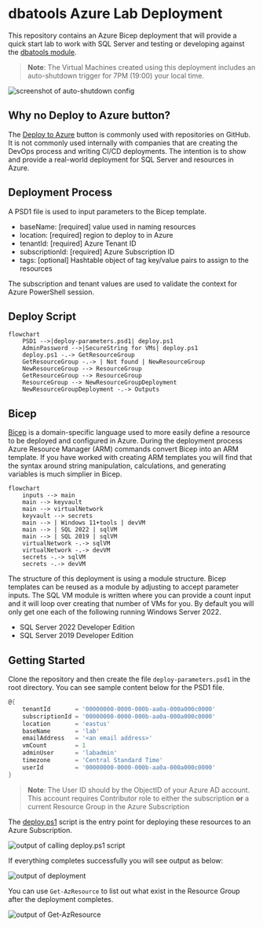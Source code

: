 # dbatools Azure Lab Deployment

This repository contains an Azure Bicep deployment that will provide a quick start lab to work with SQL Server and testing or developing against the [dbatools module](https://github.com/dataplat/dbatools).

> **Note**: The Virtual Machines created using this deployment includes an auto-shutdown trigger for 7PM (19:00) your local time.

![screenshot of auto-shutdown config](https://user-images.githubusercontent.com/11204251/205464340-a0f6d8b6-879f-423b-951d-d49a0aff698a.png)

## Why no Deploy to Azure button?

The [Deploy to Azure](https://azure.microsoft.com/en-gb/blog/deploy-to-azure-button-for-azure-websites-2/) button is commonly used with repositories on GitHub. It is not commonly used internally with companies that are creating the DevOps process and writing CI/CD deployments. The intention is to show and provide a real-world deployment for SQL Server and resources in Azure.

## Deployment Process

A PSD1 file is used to input parameters to the Bicep template.

- baseName: [required] value used in naming resources
- location: [required] region to deploy to in Azure
- tenantId: [required] Azure Tenant ID
- subscriptionId: [required] Azure Subscription ID
- tags: [optional] Hashtable object of tag key/value pairs to assign to the resources

The subscription and tenant values are used to validate the context for Azure PowerShell session.

## Deploy Script

```mermaid
flowchart
    PSD1 -->|deploy-parameters.psd1| deploy.ps1
    AdminPassword -->|SecureString for VMs| deploy.ps1
    deploy.ps1 -.-> GetResourceGroup
    GetResourceGroup -.-> | Not found | NewResourceGroup
    NewResourceGroup --> ResourceGroup
    GetResourceGroup --> ResourceGroup
    ResourceGroup --> NewResourceGroupDeployment
    NewResourceGroupDeployment -.-> Outputs
```

## Bicep

[Bicep](https://github.com/azure/bicep) is a domain-specific language used to more easily define a resource to be deployed and configured in Azure. During the deployment process Azure Resource Manager (ARM) commands convert Bicep into an ARM template. If you have worked with creating ARM templates you will find that the syntax around string manipulation, calculations, and generating variables is much simplier in Bicep.

```mermaid
flowchart
    inputs --> main
    main --> keyvault
    main --> virtualNetwork
    keyvault --> secrets
    main --> | Windows 11+tools | devVM
    main --> | SQL 2022 | sqlVM
    main --> | SQL 2019 | sqlVM
    virtualNetwork -.-> sqlVM
    virtualNetwork -.-> devVM
    secrets -.-> sqlVM
    secrets -.-> devVM
```

The structure of this deployment is using a module structure. Bicep templates can be reused as a module by adjusting to accept parameter inputs. The SQL VM module is written where you can provide a count input and it will loop over creating that number of VMs for you. By default you will only get one each of the following running Windows Server 2022.

- SQL Server 2022 Developer Edition
- SQL Server 2019 Developer Edition

## Getting Started

Clone the repository and then create the file `deploy-parameters.psd1` in the root directory. You can see sample content below for the PSD1 file.

```powershell
@{
    tenantId       = '00000000-0000-000b-aa0a-000a000c0000'
    subscriptionId = '00000000-0000-000b-aa0a-000a000c0000'
    location       = 'eastus'
    baseName       = 'lab'
    emailAddress   = '<an email address>'
    vmCount        = 1
    adminUser      = 'labadmin'
    timezone       = 'Central Standard Time'
    userId         = '00000000-0000-000b-aa0a-000a000c0000'
}
```

> **Note**: The User ID should by the ObjectID of your Azure AD account. This account requires Contributor role to either the subscription **or** a current Resource Group in the Azure Subscription

The [deploy.ps1](deploy.ps1) script is the entry point for deploying these resources to an Azure Subscription.

![output of calling deploy.ps1 script](https://user-images.githubusercontent.com/11204251/205462991-e2da086c-9768-47e3-a6e4-35de8be11b79.png)

If everything completes successfully you will see output as below:

![output of deployment](https://user-images.githubusercontent.com/11204251/205463587-8ef6ae93-a34a-436d-91d7-958e6ee0bcae.png)

You can use `Get-AzResource` to list out what exist in the Resource Group after the deployment completes.

![output of Get-AzResource](https://user-images.githubusercontent.com/11204251/205463620-1cc8ffc0-5af0-4977-ba14-e5f9c9f3942d.png)
